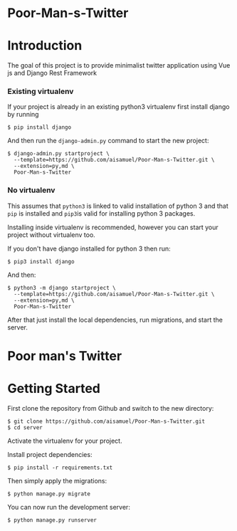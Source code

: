 # Poor-Man-s-Twitter

# Introduction

The goal of this project is to provide minimalist twitter application using Vue js and Django Rest Framework

### Existing virtualenv

If your project is already in an existing python3 virtualenv first install django by running

    $ pip install django
    
And then run the `django-admin.py` command to start the new project:

    $ django-admin.py startproject \
      --template=https://github.com/aisamuel/Poor-Man-s-Twitter.git \
      --extension=py,md \
      Poor-Man-s-Twitter
      
### No virtualenv

This assumes that `python3` is linked to valid installation of python 3 and that `pip` is installed and `pip3`is valid
for installing python 3 packages.

Installing inside virtualenv is recommended, however you can start your project without virtualenv too.

If you don't have django installed for python 3 then run:

    $ pip3 install django
    
And then:

    $ python3 -m django startproject \
      --template=https://github.com/aisamuel/Poor-Man-s-Twitter.git \
      --extension=py,md \
      Poor-Man-s-Twitter
      
      
After that just install the local dependencies, run migrations, and start the server.


# Poor man's Twitter

# Getting Started

First clone the repository from Github and switch to the new directory:

    $ git clone https://github.com/aisamuel/Poor-Man-s-Twitter.git
    $ cd server
    
Activate the virtualenv for your project.
    
Install project dependencies:

    $ pip install -r requirements.txt
    
    
Then simply apply the migrations:

    $ python manage.py migrate
    

You can now run the development server:

    $ python manage.py runserver